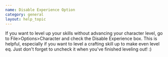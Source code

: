 ```yaml
---
name: Disable Experience Option
category: general
layout: help_topic
---
```

If you want to level up your skills without advancing your character level, go to File>Options>Character and check the Disable Experience box. This is helpful, especially if you want to level a crafting skill up to make even level eq. Just don't forget to uncheck it when you've finished leveling out! :)